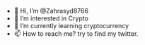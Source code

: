 - 👋 Hi, I’m @Zahrasyd8766
- 👀 I’m interested in Crypto
- 🌱 I’m currently learning cryptocurrency
- 📫 How to reach me? try to find my twitter.


<!---
Zahrasyd8766/Zahrasyd8766 is a ✨ special ✨ repository because its `README.md` (this file) appears on your GitHub profile.
You can click the Preview link to take a look at your changes.
--->
